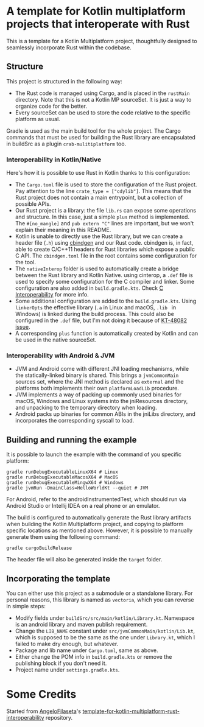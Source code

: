 # A template for Kotlin multiplatform projects that interoperate with Rust

This is a template for a Kotlin Multiplatform project, thoughtfully designed to seamlessly incorporate Rust within the
codebase.

## Structure

This project is structured in the following way:

- The Rust code is managed using Cargo, and is placed in the `rustMain` directory.
  Note that this is not a Kotlin MP sourceSet. It is just a way to organize code for the better.
- Every sourceSet can be used to store the code relative to the specific platform as usual.

Gradle is used as the main build tool for the whole project.
The Cargo commands that must be used for building the Rust library are encapsulated in buildSrc
as a plugin `crab-mulitiplatform` too.

### Interoperability in Kotlin/Native

Here's how it is possible to use Rust in Kotlin thanks to this configuration:

- The `Cargo.toml` file is used to store the configuration of the Rust project.
  Pay attention to the line `crate_type = ["cdylib"]`.
  This means that the Rust project does not contain a main entrypoint, but a collection of possible APIs.
- Our Rust project is a library: the file `lib.rs` can expose some operations and structure.
  In this case, just a simple `plus` method is implemented.
  The `#[no_mangle]` and `pub extern "C"` lines are important, but we won't explain their meaning in this README.
- Kotlin is unable to directly use the Rust library,
  but we can create a header file (`.h`) using [cbindgen](https://github.com/mozilla/cbindgen) and our Rust code.
  cbindgen is, in fact, able to create C/C++11 headers for Rust libraries which expose a public C API.
  The `cbindgen.toml` file in the root contains some configuration for the tool.
- The `nativeInterop` folder is used to automatically create a bridge between the Rust library and Kotlin Native.
  using cinterop, a `.def` file is used to specify some configuration for the C compiler and linker.
  Some configuration are also added in `build.gradle.kts`.
  Check [C Interoperability](https://kotlinlang.org/docs/native-c-interop.html) for more info.
- Some additional configuration are added to the `build.gradle.kts`.
  Using `linkerOpts` the effective library (`.a` in Linux and macOS, `.lib ` in Windows) is linked during the build
  process.
  This could also be configured in the `.def` file, but I'm not doing it because
  of [KT-48082 issue](https://youtrack.jetbrains.com/issue/KT-48082).
- A corresponding `plus` function is automatically created by Kotlin and can be used in the native sourceSet.

### Interoperability with Android & JVM

- JVM and Android come with different JNI loading mechanisms, while the statically-linked binary is shared.
  This brings a `jvmCommonMain` sources set, where the JNI method is declared as `external` and the platforms
  both implements their own `platformLoadLib` procedure.
- JVM implements a way of packing up commonly used binaries for macOS, Windows and Linux systems into the
  jniResources directory, and unpacking to the temporary directory when loading.
- Android packs up binaries for common ABIs in the jniLibs directory, and incorporates the corresponding
  syscall to load.

## Building and running the example

It is possible to launch the example with the command of you specific platform:

```shell
gradle runDebugExecutableLinuxX64 # Linux
gradle runDebugExecutableMacosX64 # MacOS
gradle runDebugExecutableMingwX64 # Windows
gradle jvmRun -DmainClass=HelloWorldKt --quiet # JVM
```

For Android, refer to the androidInstrumentedTest, which should run via Android Studio or Intellij IDEA
on a real phone or an emulator.

The build is configured to automatically generate the Rust library artifacts when building the Kotlin Multiplatform
project,
and copying to platform specific locations as mentioned above.
However, it is possible to manually generate them using the following command:

```shell
gradle cargoBuildRelease
```

The header file will also be generated inside the `target` folder.

## Incorporating the template
You can either use this project as a submodule or a standalone library.
For personal reasons, this library is named as `vectoria`, which you can reverse in simple steps:

- Modify fields under `buildSrc/src/main/kotlin/Library.kt`. Namespace is an android library and maven publish requirement. 
- Change the `LIB_NAME` constant under `src/jvmCommonMain/kotlin/Lib.kt`, which is supposed to be
the same as the one under `Library.kt`, which I failed to make dry enough, but whatever.
- Package and lib name under `Cargo.toml`, same as above.
- Either change the POM info in `build.gradle.kts` or remove the publishing block if you don't need it.
- Project name under `settings.gradle.kts`.

# Some Credits

Started from [AngeloFilaseta](https://github.com/AngeloFilaseta)'s
[template-for-kotlin-multiplatform-rust-interoperability](https://github.com/AngeloFilaseta/template-for-kotlin-multiplatform-rust-interoperability)
repository.